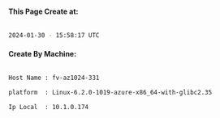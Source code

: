 
   
#### This Page Create at:

```bash

2024-01-30 - 15:58:17 UTC

```

#### Create By Machine:

```bash

Host Name : fv-az1024-331

platform  : Linux-6.2.0-1019-azure-x86_64-with-glibc2.35

Ip Local  : 10.1.0.174

```

